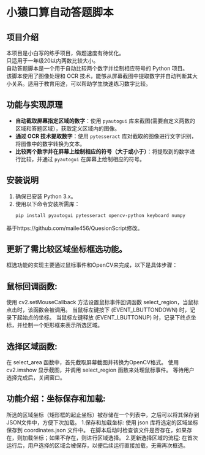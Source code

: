 # 小猿口算自动答题脚本

## 项目介绍
本项目是小白写的练手项目，做题速度有待优化。  
只适用于一年级20以内两数比较大小。  
自动答题脚本是一个用于自动比较两个数字并绘制相应符号的 Python 项目。  
该脚本使用了图像处理和 OCR 技术，能够从屏幕截图中提取数字并自动判断其大小关系。适用于教育用途，可以帮助学生快速练习数字比较。

## 功能与实现原理
- **自动截取屏幕指定区域的数字**：使用 `pyautogui` 库来截图(需要自定义两数的区域和答题区域），获取定义区域内的图像。
- **通过 OCR 技术提取数字**：使用 `pytesseract` 库对截取的图像进行文字识别，将图像中的数字转换为文本。
- **比较两个数字并在屏幕上绘制相应的符号（大于或小于）**：将提取到的数字进行比较，并通过 `pyautogui` 在屏幕上绘制相应的符号。

## 安装说明
1. 确保已安装 Python 3.x。
2. 使用以下命令安装所需库：
   ```bash
   pip install pyautogui pytesseract opencv-python keyboard numpy

基于https://github.com/maile456/QuesionScript修改。
## 更新了需比较区域坐标框选功能。
框选功能的实现主要通过鼠标事件和OpenCV来完成，以下是具体步骤：
## 鼠标回调函数:
使用 cv2.setMouseCallback 方法设置鼠标事件回调函数 select_region，当鼠标点击时，该函数会被调用。
当鼠标左键按下 (EVENT_LBUTTONDOWN) 时，记录下起始点的坐标。
当鼠标左键释放 (EVENT_LBUTTONUP) 时，记录下终点坐标，并绘制一个矩形框来表示所选区域。
## 选择区域函数:
在 select_area 函数中，首先截取屏幕截图并转换为OpenCV格式。
使用 cv2.imshow 显示截图，并调用 select_region 函数来处理鼠标事件。
等待用户选择完成后，关闭窗口。
## 功能介绍：坐标保存和加载:
所选的区域坐标（矩形框的起止坐标）被存储在一个列表中，之后可以将其保存到JSON文件中，方便下次加载。
1.保存和加载坐标:
使用 json 库将选定的区域坐标保存到 coordinates.json 文件中。
在脚本启动时检查该文件是否存在，如果存在，则加载坐标；如果不存在，则进行区域选择。
2.更新选择区域的流程:
在首次运行后，用户选择的区域会被保存，以便后续运行直接加载，无需再次框选。

